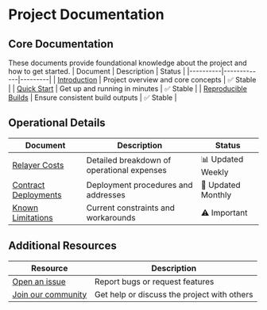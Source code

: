# Project Documentation

## Core Documentation
These documents provide foundational knowledge about the project and how to get started.
| Document | Description | Status |
|----------|-------------|---------|
| [Introduction](introduction.md) | Project overview and core concepts | ✅ Stable |
| [Quick Start](quick-start.md) | Get up and running in minutes | ✅ Stable |
| [Reproducible Builds](reproducible-builds.md) | Ensure consistent build outputs | ✅ Stable |

## Operational Details

| Document | Description | Status |
|----------|-------------|---------|
| [Relayer Costs](costs.md) | Detailed breakdown of operational expenses | 📊 Updated Weekly |
| [Contract Deployments](deployments.md) | Deployment procedures and addresses | 🔄 Updated Monthly |
| [Known Limitations](limitations.md) | Current constraints and workarounds | ⚠️ Important |

## Additional Resources

| Resource                         | Description                                |
|----------------------------------|--------------------------------------------|
| [Open an issue](https://github.com/succinctlabs/sp1-blobstream/issues) | Report bugs or request features           |
| [Join our community](https://discord.gg/succinctlabs) | Get help or discuss the project with others |
